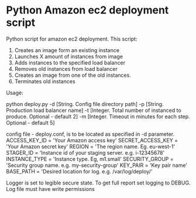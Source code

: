 Python Amazon ec2 deployment script
========================

Python script for amazon ec2 deployment. 
This script:
1) Creates an image form an existing instance
2) Launches X amount of instances from image
3) Adds instances to the specified load balancer
4) Removes old instances from load balancer
5) Creates an image from one of the old instances.
6) Terminates old instances


Usage:

python deploy.py -d [String. Config file directory path] -p [String. Production load balancer name] -t [Integer. Total number of instanced to produce. Optional - default 2] -m [Integer. Timeout in minutes for each step. Optional - default 5]

config file - deploy.conf, is to be located as specified in -d parameter.
ACCESS_KEY_ID = 'Your Amazon access key'
SECRET_ACCESS_KEY = 'Your Amazon secret key'
REGION = 'The region name. Eg. eu-west-1'
STAGER_ID = 'Instance id of your staging server. e.g. i-12345678'
INSTANCE_TYPE = 'Instance type. Eg, m1.small'
SECURITY_GROUP = 'Security group name. e.g. my-security-group'
KEY_PAIR = 'Key pair name'
BASE_PATH = 'Desired location for log. e.g. /var/log/deploy/' 

Logger is set to legible secure state. To get full report set logging to DEBUG.
Log file must have write permissions
